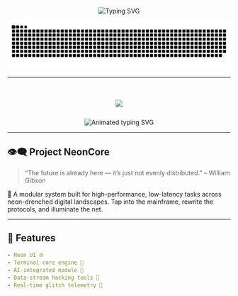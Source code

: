 <!-- Cyberpunk Header -->
<p align="center">
  <img src="https://readme-typing-svg.demolab.com/?font=Share+Tech+Mono&size=30&pause=1000&color=00FFF7&center=true&vCenter=true&width=800&lines=⚡+Welcome+to+the+Neon+Grid;💀+Hack+the+Mainframe;🚀+Deploying+from+Night+City..." alt="Typing SVG" />
</p>

<p align="center">
  <img src="https://github.com/Platane/snk/raw/output/github-contribution-grid-snake-dark.svg" alt="Cyber Grid Snake Animation" />
</p>

---

<h1 align="center">
  <img src="https://img.shields.io/badge/CYBERPUNK-2077-ff0050?style=for-the-badge&logo=ghost&logoColor=white">
</h1>

<p align="center">
  <img src="https://readme-typing-svg.demolab.com?font=Fira+Code&size=24&duration=3000&pause=1000&color=00FFEF&center=true&vCenter=true&width=900&lines=🔧+Powered+by+Code;⚡+Enhanced+with+AI;🌐+Running+in+the+Grid" alt="Animated typing SVG" />
</p>

---

## 👁️‍🗨️ Project NeonCore

> “The future is already here — it’s just not evenly distributed.” – William Gibson

🧠 A modular system built for high-performance, low-latency tasks across neon-drenched digital landscapes. Tap into the mainframe, rewrite the protocols, and illuminate the net.

---

## 🚀 Features

```yaml
- Neon UI 🌐
- Terminal core engine 🧬
- AI-integrated module 🤖
- Data-stream hacking tools 💾
- Real-time glitch telemetry 📡
